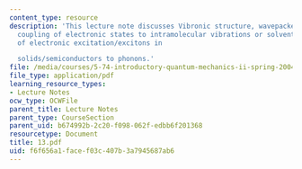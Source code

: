 ```yaml
---
content_type: resource
description: 'This lecture note discusses Vibronic structure, wavepacket dynamics,
  coupling of electronic states to intramolecular vibrations or solvent, coupling
  of electronic excitation/excitons in

  solids/semiconductors to phonons.'
file: /media/courses/5-74-introductory-quantum-mechanics-ii-spring-2004/f6f656a1facef03c407b3a7945687ab6_13.pdf
file_type: application/pdf
learning_resource_types:
- Lecture Notes
ocw_type: OCWFile
parent_title: Lecture Notes
parent_type: CourseSection
parent_uid: b674992b-2c20-f098-062f-edbb6f201368
resourcetype: Document
title: 13.pdf
uid: f6f656a1-face-f03c-407b-3a7945687ab6
---
```

